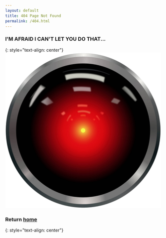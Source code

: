 ```yaml
---
layout: default
title: 404 Page Not Found
permalink: /404.html
---
```

### I'M AFRAID I CAN'T LET YOU DO THAT...
{: style="text-align: center"}
<img class="displayed" src="/pictures/404.jpg" alt="404" style="width:500px; height:500px"> 

### Return [home](https://www.maxmunday.com/)
{: style="text-align: center"}